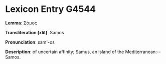 # Lexicon Entry G4544

**Lemma**: Σάμος

**Transliteration (xlit)**: Sámos

**Pronunciation**: sam'-os

**Description**:
of uncertain affinity; Samus, an island of the Mediterranean:--Samos.
